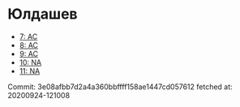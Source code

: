 # Юлдашев
- [7: AC](7.md)
- [8: AC](8.md)
- [9: AC](9.md)
- [10: NA](10.md)
- [11: NA](11.md)

Commit: 3e08afbb7d2a4a360bbffff158ae1447cd057612
 fetched at: 20200924-121008
